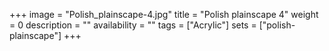 +++
image = "Polish_plainscape-4.jpg"
title = "Polish plainscape 4"
weight = 0
description = ""
availability = ""
tags = ["Acrylic"]
sets = ["polish-plainscape"]
+++
